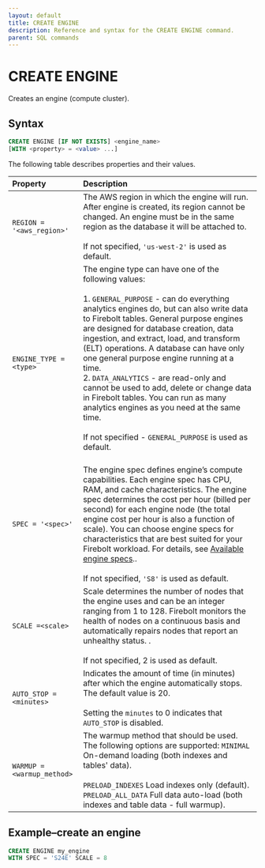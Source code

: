 ```yaml
---
layout: default
title: CREATE ENGINE
description: Reference and syntax for the CREATE ENGINE command.
parent: SQL commands
---
```


# CREATE ENGINE
Creates an engine (compute cluster).

## Syntax

```sql
CREATE ENGINE [IF NOT EXISTS] <engine_name>
[WITH <property> = <value> ...]
```
The following table describes properties and their values.

| Property                                                             | Description                                                                                                                                                                                                                                                                                                                                          |
| :-------------------------------------------------------------------- | :---------------------------------------------------------------------------------------------------------------------------------------------------------------------------------------------------------------------------------------------------------------------------------------------------------------------------------------------------- |
| `REGION = '<aws_region>'`                                            | The AWS region in which the engine will run. After engine is created, its region cannot be changed. An engine must be in the same region as the database it will be attached to.<br><br> If not specified, `'us-west-2'` is used as default. |
| `ENGINE_TYPE = <type>`                                               | The engine type can have one of the following values: <br><br>1. `GENERAL_PURPOSE` - can do everything analytics engines do, but can also write data to Firebolt tables. General purpose engines are designed for database creation, data ingestion, and extract, load, and transform (ELT) operations. A database can have only one general purpose engine running at a time.<br> 2.  `DATA_ANALYTICS` - are read-only and cannot be used to add, delete or change data in Firebolt tables. You can run as many analytics engines as you need at the same time.<br><br> If not specified - `GENERAL_PURPOSE` is used as default.<br><br> |
| `SPEC = '<spec>'`                                                    | The engine spec defines engine’s compute capabilities. Each engine spec has CPU, RAM, and cache characteristics. The engine spec determines the cost per hour \(billed per second\) for each engine node (the total engine cost per hour is also a function of scale). You can choose engine specs for characteristics that are best suited for your Firebolt workload. For details, see [Available engine specs](../../general-reference/available-engine-specs.md)..<br><br>If not specified, `'S8'` is used as default. |
| `SCALE =<scale>`          | Scale determines the number of nodes that the engine uses and can be an integer ranging from 1 to 128. Firebolt monitors the health of nodes on a continuous basis and automatically repairs nodes that report an unhealthy status. .<br><br> If not specified, 2 is used as default.|
| `AUTO_STOP = <minutes>`                                              | Indicates the amount of time (in minutes) after which the engine automatically stops. The default value is 20.<br><br>Setting the `minutes` to 0 indicates that `AUTO_STOP` is disabled. |
| `WARMUP =`<br>`<warmup_method>` | The warmup method that should be used. The following options are supported: `MINIMAL` On-demand loading (both indexes and tables' data).<br><br>`PRELOAD_INDEXES` Load indexes only (default). `PRELOAD_ALL_DATA` Full data auto-load (both indexes and table data - full warmup). |

## Example&ndash;create an engine

```sql
CREATE ENGINE my_engine
WITH SPEC = 'S24E' SCALE = 8
```
